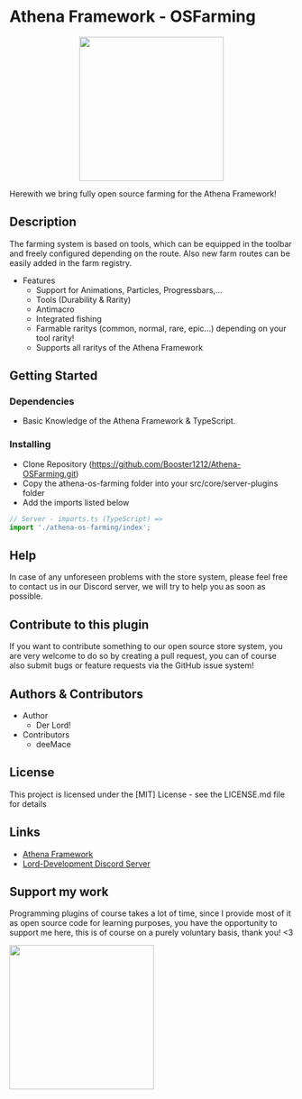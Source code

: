 
# Athena Framework - OSFarming
<p align="center">
<img src="https://user-images.githubusercontent.com/82890183/157372229-ea35229c-ef36-4673-9bd5-2c871f650166.png" style="text-align:center; width:256px; height:256px;"/>
</p>
Herewith we bring fully open source farming for the Athena Framework!

## Description


The farming system is based on tools, which can be equipped in the toolbar and freely configured depending on the route. Also new farm routes can be easily added in the farm registry.
* Features
  * Support for Animations, Particles, Progressbars,... 
  * Tools (Durability & Rarity)
  * Antimacro 
  * Integrated fishing
  * Farmable raritys (common, normal, rare, epic...) depending on your tool rarity!
  * Supports all raritys of the Athena Framework


## Getting Started

### Dependencies

* Basic Knowledge of the Athena Framework & TypeScript.

### Installing

* Clone Repository (https://github.com/Booster1212/Athena-OSFarming.git)
* Copy the athena-os-farming folder into your src/core/server-plugins folder
* Add the imports listed below
```typescript
// Server - imports.ts (TypeScript) => 
import './athena-os-farming/index';
```

## Help

In case of any unforeseen problems with the store system, please feel free to contact us in our Discord server, we will try to help you as soon as possible.

## Contribute to this plugin

If you want to contribute something to our open source store system, you are very welcome to do so by creating a pull request, you can of course also submit bugs or feature requests via the GitHub issue system!

## Authors & Contributors

* Author
  * Der Lord!
* Contributors
  * deeMace

## License

This project is licensed under the [MIT] License - see the LICENSE.md file for details

## Links

* [Athena Framework](https://athenaframework.com/)
* [Lord-Development Discord Server](https://discord.gg/UzyFp8SKKg)

## Support my work

Programming plugins of course takes a lot of time, since I provide most of it as open source code for learning purposes, you have the opportunity to support me here, this is of course on a purely voluntary basis, thank you! <3
<p align="left">
 <a href="https://www.paypal.com/donate/?hosted_button_id=V7L7S57VACCQQ">
 <img src="https://raw.githubusercontent.com/andreostrovsky/donate-with-paypal/master/PNG/blue.png" style="width:256px"/>
 </a>
</p>
